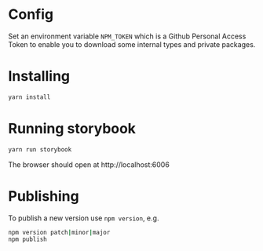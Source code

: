 # Config

Set an environment variable `NPM_TOKEN` which is a Github Personal Access Token
to enable you to download some internal types and private packages.


# Installing

```bash
yarn install
```

# Running storybook

```bash
yarn run storybook
```

The browser should open at http://localhost:6006

# Publishing

To publish a new version use `npm version`, e.g.

```bash
npm version patch|minor|major
npm publish
```
